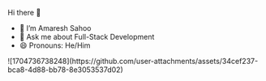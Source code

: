 Hi there 👋
<ul> <li>🔭 I’m Amaresh Sahoo</li> <li>💬 Ask me about Full-Stack Development</li> <li>😄 Pronouns: He/Him</li> </ul>
<!-- Replace with your image link -->![1704736738248](https://github.com/user-attachments/assets/34cef237-bca8-4d88-bb78-8e3053537d02)
